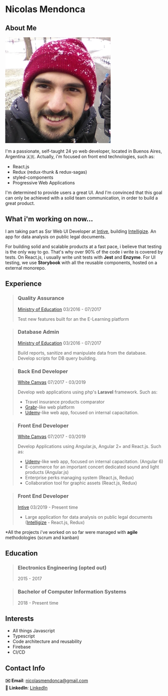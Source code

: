 # Nicolas Mendonca

## About Me

![profile-pic](./images/profile.jpg)

I'm a passionate, self-taught 24 yo web developer, located in Buenos Aires, Argentina :argentina:.
Actually, i'm focused on front end technologies, such as:
- React.js
- Redux (redux-thunk & redux-sagas)
- styled-components
- Progressive Web Applications

I'm determined to provide users a great UI. And I'm convinced that this goal can only be achieved with a solid team communication, in order to build a great product.  

## What i'm working on now...

I am taking part as Ssr Web UI Developer at [Intive](https://www.intive.com/), building [Intelligize](https://www.intelligize.com/products/intelligize/). An app for data analysis on public legal documents.

For building solid and scalable products at a fast pace, i believe that testing is the only way to go. That's why over 90% of the code i write is covered by tests. On React.js, i usually write unit tests with **Jest** and **Enzyme**.
For UI testing, we use **Storybook** with all the reusable components, hosted on a external monorepo.

## Experience

> ### Quality Assurance
> [Ministry of Education](https://infod.educacion.gob.ar/novedades)
> 03/2016 - 07/2017
>
> Test new features built for an the E-Learning platform

> ### Database Admin
> [Ministry of Education](https://infod.educacion.gob.ar/novedades)
> 03/2016 - 07/2017
>
> Build reports, sanitize and manipulate data from the database.
> Develop scripts for DB query building.

> ### Back End Developer
> [White Canvas](https://wcanvas.com/)
> 07/2017 - 03/2019
>
> Develop web applications using php's **Laravel** framework. Such as:
> - Travel insurance products comparator
> - [Grabr](https://grabr.io/)-like web platform
> - [Udemy](https://www.udemy.com)-like web app, focused on internal capacitation.

> ### Front End Developer
> [White Canvas](https://wcanvas.com/)
> 07/2017 - 03/2019
>
> Develop Applications using Angular.js, Angular 2+ and React.js. Such as:
> - [Udemy](https://www.udemy.com)-like web app, focused on internal capacitation. (Angular 6)
> - E-commerce for an important concert dedicated sound and light products (Angular.js)
> - Enterprise perks managing system (React.js, Redux)
> - Collaboration tool for graphic assets (React.js, Redux)

> ### Front End Developer
> [Intive](https://www.intive.com/)
> 03/2019 - Present time
> 
> - Large application for data analysis on public legal documents ([Intelligize](https://www.intelligize.com/products/intelligize/) - React.js, Redux)

\*All the projects i've worked on so far were managed with **agile** methodologies (scrum and kanban)

## Education

> ### Electronics Engineering (opted out)
> 2015 - 2017

> ### Bachelor of Computer Information Systems
> 2018 - Present time

## Interests
- All things Javascript
- Typescript
- Code architecture and reusability
- Firebase
- CI/CD

## Contact Info

**:envelope: Email**: nicolasmendonca@gmail.com  
**:link: LinkedIn**: [LinkedIn](https://www.linkedin.com/in/nicolas-mendonca-2705ba67/)

